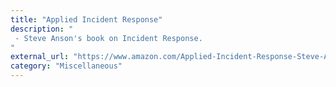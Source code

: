 ```yaml
---
title: "Applied Incident Response"
description: "
 - Steve Anson's book on Incident Response.
"
external_url: "https://www.amazon.com/Applied-Incident-Response-Steve-Anson/dp/1119560268/"
category: "Miscellaneous"
---
```

